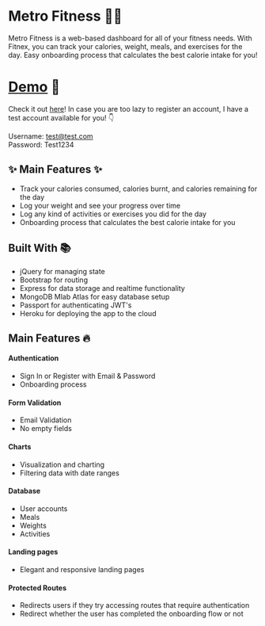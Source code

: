 # Metro Fitness 🤸‍♀️
Metro Fitness is a web-based dashboard for all of your fitness needs. With Fitnex, you can track your calories, weight, meals, and exercises for the day. Easy onboarding process that calculates the best calorie intake for you!

# [Demo](https://metro-fitness.herokuapp.com/) 🚀
Check it out [here](https://metro-fitness.herokuapp.com/)! In case you are too lazy to register an account, I have a test account available for you! 👇

Username: test@test.com\
Password: Test1234

## ✨ Main Features ✨
* Track your calories consumed, calories burnt, and calories remaining for the day
* Log your weight and see your progress over time
* Log any kind of activities or exercises you did for the day
* Onboarding process that calculates the best calorie intake for you

## Built With 📚
* jQuery for managing state
* Bootstrap for routing
* Express for data storage and realtime functionality
* MongoDB Mlab Atlas for easy database setup
* Passport for authenticating JWT's
* Heroku for deploying the app to the cloud

## Main Features 🔥
#### Authentication
  * Sign In or Register with Email & Password
  * Onboarding process
#### Form Validation
* Email Validation
* No empty fields
#### Charts
* Visualization and charting
* Filtering data with date ranges
#### Database
* User accounts
* Meals
* Weights
* Activities
#### Landing pages
* Elegant and responsive landing pages
#### Protected Routes
* Redirects users if they try accessing routes that require authentication
* Redirect whether the user has completed the onboarding flow or not

